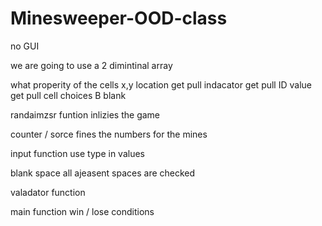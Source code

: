 # Minesweeper-OOD-class
no GUI 


we are going to use a 2 dimintinal array 

what properity of the cells 
  x,y location 
    get 
    pull
  indacator 
    get
    pull 
  ID value
    get pull
  cell choices 
    B blank 
    
    
  
randaimzsr funtion 
  inlizies the game 

counter / sorce 
  fines the numbers for the mines 
  
input function 
  use type in values
  
blank space 
  all ajeasent spaces are checked 
  
valadator function 
 
main function 
  win / lose conditions 
  
